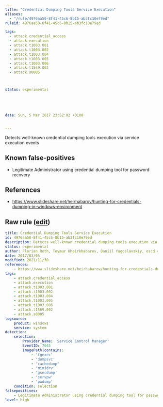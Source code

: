 ```yaml
---
title: "Credential Dumping Tools Service Execution"
aliases:
  - "/rule/4976aa50-8f41-45c6-8b15-ab3fc10e79ed"
ruleid: 4976aa50-8f41-45c6-8b15-ab3fc10e79ed

tags:
  - attack.credential_access
  - attack.execution
  - attack.t1003.001
  - attack.t1003.002
  - attack.t1003.004
  - attack.t1003.005
  - attack.t1003.006
  - attack.t1569.002
  - attack.s0005



status: experimental





date: Sun, 5 Mar 2017 23:52:02 +0100


---
```


Detects well-known credential dumping tools execution via service execution events

<!--more-->


## Known false-positives

* Legitimate Administrator using credential dumping tool for password recovery



## References

* https://www.slideshare.net/heirhabarov/hunting-for-credentials-dumping-in-windows-environment


## Raw rule ([edit](https://github.com/SigmaHQ/sigma/edit/master/rules/windows/builtin/system/win_mal_creddumper.yml))
```yaml
title: Credential Dumping Tools Service Execution
id: 4976aa50-8f41-45c6-8b15-ab3fc10e79ed
description: Detects well-known credential dumping tools execution via service execution events
status: experimental
author: Florian Roth, Teymur Kheirkhabarov, Daniil Yugoslavskiy, oscd.community
date: 2017/03/05
modified: 2021/11/30
references:
    - https://www.slideshare.net/heirhabarov/hunting-for-credentials-dumping-in-windows-environment
tags:
    - attack.credential_access
    - attack.execution
    - attack.t1003.001
    - attack.t1003.002
    - attack.t1003.004
    - attack.t1003.005
    - attack.t1003.006
    - attack.t1569.002
    - attack.s0005
logsource:
    product: windows
    service: system
detection:
    selection:
        Provider_Name: 'Service Control Manager'
        EventID: 7045
        ImagePath|contains:
            - 'fgexec'
            - 'dumpsvc'
            - 'cachedump'
            - 'mimidrv'
            - 'gsecdump'
            - 'servpw'
            - 'pwdump'
    condition: selection
falsepositives:
    - Legitimate Administrator using credential dumping tool for password recovery
level: high
```
